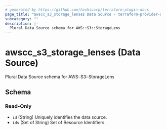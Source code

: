 ```yaml
---
# generated by https://github.com/hashicorp/terraform-plugin-docs
page_title: "awscc_s3_storage_lenses Data Source - terraform-provider-awscc"
subcategory: ""
description: |-
  Plural Data Source schema for AWS::S3::StorageLens
---
```


# awscc_s3_storage_lenses (Data Source)

Plural Data Source schema for AWS::S3::StorageLens



<!-- schema generated by tfplugindocs -->
## Schema

### Read-Only

- `id` (String) Uniquely identifies the data source.
- `ids` (Set of String) Set of Resource Identifiers.
